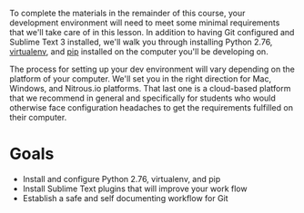 <!-- 
author: Benjamin White
type: introduction
name: Setting Up Your Development Environment
time: 2 hours
 -->
To complete the materials in the remainder of this course, your development environment will need to meet some minimal requirements that we'll take care of in this lesson. In addition to having Git configured and Sublime Text 3 installed, we'll walk you through installing Python 2.76, [virtualenv](http://docs.python-guide.org/en/latest/dev/virtualenvs/), and [pip](https://pypi.python.org/pypi/pip) installed on the computer you'll be developing on. 

The process for setting up your dev environment will vary depending on the platform of your computer. We'll set you in the right direction for Mac, Windows, and Nitrous.io platforms. That last one is a cloud-based platform that we recommend in general and specifically for students who would otherwise face configuration headaches to get the requirements fulfilled on their computer. 


# Goals

*   Install and configure Python 2.76, virtualenv, and pip
*   Install Sublime Text plugins that will improve your work flow
*   Establish a safe and self documenting workflow for Git
